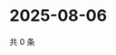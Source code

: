 # 2025-08-06

共 0 条

<!-- BEGIN ZHIHUVIDEO -->
<!-- 最后更新时间 Wed Aug 06 2025 19:11:23 GMT+0800 (China Standard Time) -->

<!-- END ZHIHUVIDEO -->
